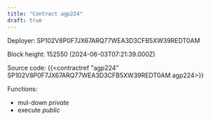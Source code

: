 ```yaml
---
title: "Contract agp224"
draft: true
---
```

Deployer: SP102V8P0F7JX67ARQ77WEA3D3CFB5XW39REDT0AM


 



Block height: 152550 (2024-06-03T07:21:39.000Z)

Source code: {{<contractref "agp224" SP102V8P0F7JX67ARQ77WEA3D3CFB5XW39REDT0AM agp224>}}

Functions:

* mul-down _private_
* execute _public_
